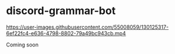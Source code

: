 # discord-grammar-bot





https://user-images.githubusercontent.com/55008059/130125317-6ef22fc4-e636-4798-8802-79a49bc943cb.mp4





Coming soon
